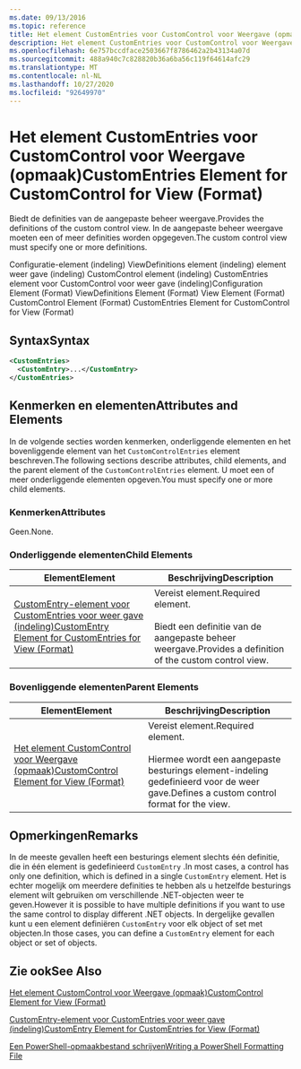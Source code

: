 ```yaml
---
ms.date: 09/13/2016
ms.topic: reference
title: Het element CustomEntries voor CustomControl voor Weergave (opmaak)
description: Het element CustomEntries voor CustomControl voor Weergave (opmaak)
ms.openlocfilehash: 6e757bccdface2503667f8786462a2b43134a07d
ms.sourcegitcommit: 488a940c7c828820b36a6ba56c119f64614afc29
ms.translationtype: MT
ms.contentlocale: nl-NL
ms.lasthandoff: 10/27/2020
ms.locfileid: "92649970"
---
```

# <a name="customentries-element-for-customcontrol-for-view-format"></a><span data-ttu-id="ba8aa-103">Het element CustomEntries voor CustomControl voor Weergave (opmaak)</span><span class="sxs-lookup"><span data-stu-id="ba8aa-103">CustomEntries Element for CustomControl for View (Format)</span></span>

<span data-ttu-id="ba8aa-104">Biedt de definities van de aangepaste beheer weergave.</span><span class="sxs-lookup"><span data-stu-id="ba8aa-104">Provides the definitions of the custom control view.</span></span> <span data-ttu-id="ba8aa-105">In de aangepaste beheer weergave moeten een of meer definities worden opgegeven.</span><span class="sxs-lookup"><span data-stu-id="ba8aa-105">The custom control view must specify one or more definitions.</span></span>

<span data-ttu-id="ba8aa-106">Configuratie-element (indeling) ViewDefinitions element (indeling) element weer gave (indeling) CustomControl element (indeling) CustomEntries element voor CustomControl voor weer gave (indeling)</span><span class="sxs-lookup"><span data-stu-id="ba8aa-106">Configuration Element (Format) ViewDefinitions Element (Format) View Element (Format) CustomControl Element (Format) CustomEntries Element for CustomControl for View (Format)</span></span>

## <a name="syntax"></a><span data-ttu-id="ba8aa-107">Syntax</span><span class="sxs-lookup"><span data-stu-id="ba8aa-107">Syntax</span></span>

```xml
<CustomEntries>
  <CustomEntry>...</CustomEntry>
</CustomEntries>
```

## <a name="attributes-and-elements"></a><span data-ttu-id="ba8aa-108">Kenmerken en elementen</span><span class="sxs-lookup"><span data-stu-id="ba8aa-108">Attributes and Elements</span></span>

<span data-ttu-id="ba8aa-109">In de volgende secties worden kenmerken, onderliggende elementen en het bovenliggende element van het `CustomControlEntries` element beschreven.</span><span class="sxs-lookup"><span data-stu-id="ba8aa-109">The following sections describe attributes, child elements, and the parent element of the `CustomControlEntries` element.</span></span> <span data-ttu-id="ba8aa-110">U moet een of meer onderliggende elementen opgeven.</span><span class="sxs-lookup"><span data-stu-id="ba8aa-110">You must specify one or more child elements.</span></span>

### <a name="attributes"></a><span data-ttu-id="ba8aa-111">Kenmerken</span><span class="sxs-lookup"><span data-stu-id="ba8aa-111">Attributes</span></span>

<span data-ttu-id="ba8aa-112">Geen.</span><span class="sxs-lookup"><span data-stu-id="ba8aa-112">None.</span></span>

### <a name="child-elements"></a><span data-ttu-id="ba8aa-113">Onderliggende elementen</span><span class="sxs-lookup"><span data-stu-id="ba8aa-113">Child Elements</span></span>

|<span data-ttu-id="ba8aa-114">Element</span><span class="sxs-lookup"><span data-stu-id="ba8aa-114">Element</span></span>|<span data-ttu-id="ba8aa-115">Beschrijving</span><span class="sxs-lookup"><span data-stu-id="ba8aa-115">Description</span></span>|
|-------------|-----------------|
|[<span data-ttu-id="ba8aa-116">CustomEntry-element voor CustomEntries voor weer gave (indeling)</span><span class="sxs-lookup"><span data-stu-id="ba8aa-116">CustomEntry Element for CustomEntries for View (Format)</span></span>](./customentry-element-for-customentries-for-customcontrol-for-view-format.md)|<span data-ttu-id="ba8aa-117">Vereist element.</span><span class="sxs-lookup"><span data-stu-id="ba8aa-117">Required element.</span></span><br /><br /> <span data-ttu-id="ba8aa-118">Biedt een definitie van de aangepaste beheer weergave.</span><span class="sxs-lookup"><span data-stu-id="ba8aa-118">Provides a definition of the custom control view.</span></span>|

### <a name="parent-elements"></a><span data-ttu-id="ba8aa-119">Bovenliggende elementen</span><span class="sxs-lookup"><span data-stu-id="ba8aa-119">Parent Elements</span></span>

|<span data-ttu-id="ba8aa-120">Element</span><span class="sxs-lookup"><span data-stu-id="ba8aa-120">Element</span></span>|<span data-ttu-id="ba8aa-121">Beschrijving</span><span class="sxs-lookup"><span data-stu-id="ba8aa-121">Description</span></span>|
|-------------|-----------------|
|[<span data-ttu-id="ba8aa-122">Het element CustomControl voor Weergave (opmaak)</span><span class="sxs-lookup"><span data-stu-id="ba8aa-122">CustomControl Element for View (Format)</span></span>](./customcontrol-element-for-view-format.md)|<span data-ttu-id="ba8aa-123">Vereist element.</span><span class="sxs-lookup"><span data-stu-id="ba8aa-123">Required element.</span></span><br /><br /> <span data-ttu-id="ba8aa-124">Hiermee wordt een aangepaste besturings element-indeling gedefinieerd voor de weer gave.</span><span class="sxs-lookup"><span data-stu-id="ba8aa-124">Defines a custom control format for the view.</span></span>|

## <a name="remarks"></a><span data-ttu-id="ba8aa-125">Opmerkingen</span><span class="sxs-lookup"><span data-stu-id="ba8aa-125">Remarks</span></span>

<span data-ttu-id="ba8aa-126">In de meeste gevallen heeft een besturings element slechts één definitie, die in één element is gedefinieerd `CustomEntry` .</span><span class="sxs-lookup"><span data-stu-id="ba8aa-126">In most cases, a control has only one definition, which is defined in a single `CustomEntry` element.</span></span> <span data-ttu-id="ba8aa-127">Het is echter mogelijk om meerdere definities te hebben als u hetzelfde besturings element wilt gebruiken om verschillende .NET-objecten weer te geven.</span><span class="sxs-lookup"><span data-stu-id="ba8aa-127">However it is possible to have multiple definitions if you want to use the same control to display different .NET objects.</span></span> <span data-ttu-id="ba8aa-128">In dergelijke gevallen kunt u een element definiëren `CustomEntry` voor elk object of set met objecten.</span><span class="sxs-lookup"><span data-stu-id="ba8aa-128">In those cases, you can define a `CustomEntry` element for each object or set of objects.</span></span>

## <a name="see-also"></a><span data-ttu-id="ba8aa-129">Zie ook</span><span class="sxs-lookup"><span data-stu-id="ba8aa-129">See Also</span></span>

[<span data-ttu-id="ba8aa-130">Het element CustomControl voor Weergave (opmaak)</span><span class="sxs-lookup"><span data-stu-id="ba8aa-130">CustomControl Element for View (Format)</span></span>](./customcontrol-element-for-view-format.md)

[<span data-ttu-id="ba8aa-131">CustomEntry-element voor CustomEntries voor weer gave (indeling)</span><span class="sxs-lookup"><span data-stu-id="ba8aa-131">CustomEntry Element for CustomEntries for View (Format)</span></span>](./customentry-element-for-customentries-for-customcontrol-for-view-format.md)

[<span data-ttu-id="ba8aa-132">Een PowerShell-opmaakbestand schrijven</span><span class="sxs-lookup"><span data-stu-id="ba8aa-132">Writing a PowerShell Formatting File</span></span>](./writing-a-powershell-formatting-file.md)
